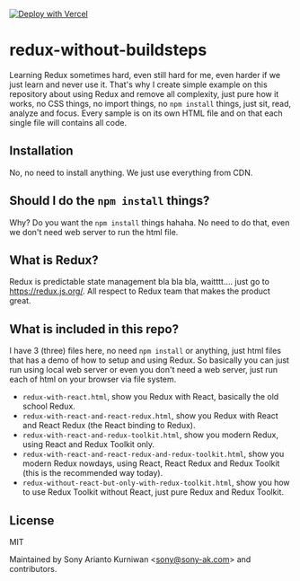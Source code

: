 [![Deploy with Vercel](https://vercel.com/button)](https://vercel.com/new/clone?repository-url=https%3A%2F%2Fgithub.com%2Fsonyarianto%2Fredux-without-buildsteps)

# redux-without-buildsteps

Learning Redux sometimes hard, even still hard for me, even harder if we just learn and never use it. That's why I create simple example on this repository about using Redux and remove all complexity, just pure how it works, no CSS things, no import things, no `npm install` things, just sit, read, analyze and focus. Every sample is on its own HTML file and on that each single file will contains all code.

## Installation
No, no need to install anything. We just use everything from CDN.

## Should I do the `npm install` things?
Why? Do you want the `npm install` things hahaha. No need to do that, even we don't need web server to run the html file.

## What is Redux?
Redux is predictable state management bla bla bla, waitttt.... just go to https://redux.js.org/. All respect to Redux team that makes the product great.

## What is included in this repo?

I have 3 (three) files here, no need `npm install` or anything, just html files that has a demo of how to setup and using Redux. So basically you can just run using local web server or even you don't need a web server, just run each of html on your browser via file system.

- `redux-with-react.html`, show you Redux with React, basically the old school Redux.
- `redux-with-react-and-react-redux.html`, show you Redux with React and React Redux (the React binding to Redux).
- `redux-with-react-and-redux-toolkit.html`, show you modern Redux, using React and Redux Toolkit only.
- `redux-with-react-and-react-redux-and-redux-toolkit.html`, show you modern Redux nowdays, using React, React Redux and Redux Toolkit (this is the recommended way today).
- `redux-without-react-but-only-with-redux-toolkit.html`, show you how to use Redux Toolkit without React, just pure Redux and Redux Toolkit.

## License

MIT

Maintained by Sony Arianto Kurniwan <<sony@sony-ak.com>> and contributors.
